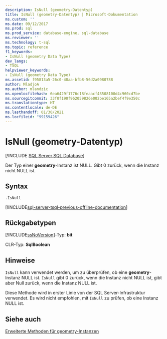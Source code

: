 ```yaml
---
description: IsNull (geometry-Datentyp)
title: IsNull (geometry-Datentyp) | Microsoft-Dokumentation
ms.custom: ''
ms.date: 09/12/2017
ms.prod: sql
ms.prod_service: database-engine, sql-database
ms.reviewer: ''
ms.technology: t-sql
ms.topic: reference
f1_keywords:
- IsNull (geometry Data Type)
dev_langs:
- TSQL
helpviewer_keywords:
- IsNull (geometry Data Type)
ms.assetid: f95813a5-26c0-48aa-bfb8-56d2a0980788
author: MladjoA
ms.author: mlandzic
ms.openlocfilehash: 6ea6429f1776c18feaacf43508100d4c960cd7be
ms.sourcegitcommit: 33f0f190f962059826e002be165a2bef4f9e350c
ms.translationtype: HT
ms.contentlocale: de-DE
ms.lasthandoff: 01/30/2021
ms.locfileid: "99159426"
---
```

# <a name="isnull-geometry-data-type"></a>IsNull (geometry-Datentyp)
[!INCLUDE [SQL Server SQL Database](../../includes/applies-to-version/sql-asdb.md)]

Der Typ einer **geometry**-Instanz ist NULL. Gibt 0 zurück, wenn die Instanz nicht NULL ist.
  
## <a name="syntax"></a>Syntax  
  
```  
.IsNull  
```  
  
[!INCLUDE[sql-server-tsql-previous-offline-documentation](../../includes/sql-server-tsql-previous-offline-documentation.md)]

## <a name="return-types"></a>Rückgabetypen
 [!INCLUDE[ssNoVersion](../../includes/ssnoversion-md.md)]-Typ: **bit**  
  
 CLR-Typ: **SqlBoolean**  
  
## <a name="remarks"></a>Hinweise  
 `IsNull` kann verwendet werden, um zu überprüfen, ob eine **geometry**-Instanz NULL ist. `IsNull` gibt 0 zurück, wenn die Instanz nicht NULL ist, gibt aber Null zurück, wenn die Instanz NULL ist.  
  
 Diese Methode wird in erster Linie von der SQL Server-Infrastruktur verwendet. Es wird nicht empfohlen, mit `IsNull` zu prüfen, ob eine Instanz NULL ist.  
  

## <a name="see-also"></a>Siehe auch  
 [Erweiterte Methoden für geometry-Instanzen](../../t-sql/spatial-geometry/extended-methods-on-geometry-instances.md)  
  
  

